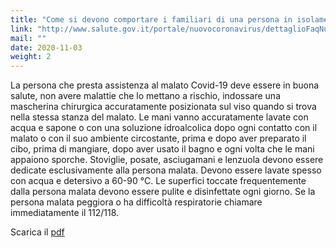 ```yaml
---
title: "Come si devono comportare i familiari di una persona in isolamento"
link: "http://www.salute.gov.it/portale/nuovocoronavirus/dettaglioFaqNuovoCoronavirus.jsp?lingua=italiano&id=235"
mail: ""
date: 2020-11-03
weight: 2
---
```


La persona che presta assistenza al malato Covid-19 deve essere in buona salute, non avere malattie che lo mettano a rischio, indossare una mascherina chirurgica accuratamente posizionata sul viso quando si trova nella stessa stanza del  malato.
Le mani vanno accuratamente lavate con acqua e sapone o con una soluzione idroalcolica dopo ogni contatto con il malato o con il suo ambiente circostante, prima e dopo aver preparato il cibo, prima di mangiare, dopo aver usato il bagno e ogni volta che le mani appaiono sporche.
Stoviglie, posate, asciugamani e lenzuola devono essere dedicate esclusivamente alla persona malata. Devono essere lavate spesso con acqua e detersivo a 60-90 °C.
Le superfici toccate frequentemente dalla persona malata devono essere pulite e disinfettate ogni giorno.
Se la persona malata peggiora o ha difficoltà respiratorie chiamare immediatamente il 112/118.

Scarica il [pdf](/documents/poster-raccomandazioni-isolamento.pdf)

